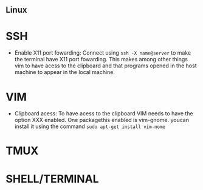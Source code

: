 ## Linux

# SSH

- Enable X11 port fowarding: Connect using `ssh -X name@server` to make the terminal have X11 port fowarding. This makes among other things vim to have acess to the clipboard and that programs opened in the host machine to appear in the local machine.

# VIM

- Clipboard acess: To have acess to the clipboard VIM needs to have the option XXX enabled. One packagethis enabled is vim-gnome. youcan install it using the command `sudo apt-get install vim-nome`

# TMUX

# SHELL/TERMINAL


